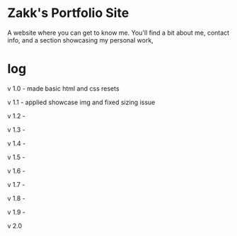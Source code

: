 
# Zakk's Portfolio Site

A website where you can get to know me. You'll find a bit about me, contact info, and a section showcasing my personal work,








# log
v 1.0 - made basic html and css resets

v 1.1 - applied showcase img and fixed sizing issue

v 1.2 -

v 1.3 -

v 1.4 -

v 1.5 -

v 1.6 -

v 1.7 -

v 1.8 -

v 1.9 -

v 2.0